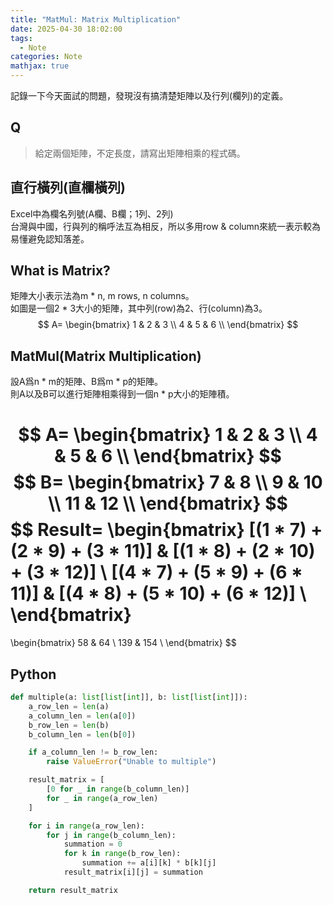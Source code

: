 ```yaml
---
title: "MatMul: Matrix Multiplication"
date: 2025-04-30 18:02:00
tags:
  - Note
categories: Note
mathjax: true
---
```


記錄一下今天面試的問題，發現沒有搞清楚矩陣以及行列(欄列)的定義。

<!-- More -->

## Q
> 給定兩個矩陣，不定長度，請寫出矩陣相乘的程式碼。

## 直行橫列(直欄橫列)
Excel中為欄名列號(A欄、B欄；1列、2列)  
台灣與中國，行與列的稱呼法互為相反，所以多用row & column來統一表示較為易懂避免認知落差。

## What is Matrix?
矩陣大小表示法為m * n, m rows, n columns。  
如圖是一個2 * 3大小的矩陣，其中列(row)為2、行(column)為3。  
$$
A=
\begin{bmatrix}
  1 & 2 & 3 \\
  4 & 5 & 6 \\ 
\end{bmatrix} 
$$

## MatMul(Matrix Multiplication)
設A爲n * m的矩陣、B爲m * p的矩陣。  
則A以及B可以進行矩陣相乘得到一個n * p大小的矩陣積。  

$$
A=
\begin{bmatrix}
  1 & 2 & 3 \\
  4 & 5 & 6 \\ 
\end{bmatrix}
$$
$$
B=
\begin{bmatrix}
  7 & 8 \\
  9 & 10 \\ 
  11 & 12 \\
\end{bmatrix}
$$
$$
Result=
\begin{bmatrix}
  [(1 * 7) + (2 * 9) + (3 * 11)] & [(1 * 8) + (2 * 10) + (3 * 12)] \\
  [(4 * 7) + (5 * 9) + (6 * 11)] & [(4 * 8) + (5 * 10) + (6 * 12)] \\
\end{bmatrix}
=
\begin{bmatrix}
  58 & 64 \\
  139 & 154 \\
\end{bmatrix}
$$

## Python
```python
def multiple(a: list[list[int]], b: list[list[int]]):
    a_row_len = len(a)
    a_column_len = len(a[0])
    b_row_len = len(b)
    b_column_len = len(b[0])

    if a_column_len != b_row_len:
        raise ValueError("Unable to multiple")

    result_matrix = [
        [0 for _ in range(b_column_len)]
        for _ in range(a_row_len)
    ]

    for i in range(a_row_len):
        for j in range(b_column_len):
            summation = 0
            for k in range(b_row_len):
                summation += a[i][k] * b[k][j]
            result_matrix[i][j] = summation

    return result_matrix
```
